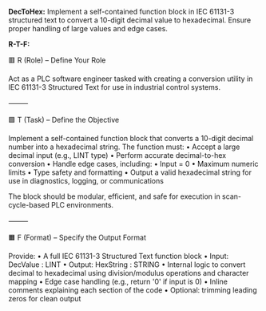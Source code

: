 **DecToHex:**
Implement a self-contained function block in IEC 61131-3 structured text to convert a 10-digit decimal value to hexadecimal. Ensure proper handling of large values and edge cases.

**R-T-F:**

🟥 R (Role) – Define Your Role

Act as a PLC software engineer tasked with creating a conversion utility in IEC 61131-3 Structured Text for use in industrial control systems.

⸻

🟩 T (Task) – Define the Objective

Implement a self-contained function block that converts a 10-digit decimal number into a hexadecimal string. The function must:
	•	Accept a large decimal input (e.g., LINT type)
	•	Perform accurate decimal-to-hex conversion
	•	Handle edge cases, including:
	•	Input = 0
	•	Maximum numeric limits
	•	Type safety and formatting
	•	Output a valid hexadecimal string for use in diagnostics, logging, or communications

The block should be modular, efficient, and safe for execution in scan-cycle-based PLC environments.

⸻

🟧 F (Format) – Specify the Output Format

Provide:
	•	A full IEC 61131-3 Structured Text function block
	•	Input: DecValue : LINT
	•	Output: HexString : STRING
	•	Internal logic to convert decimal to hexadecimal using division/modulus operations and character mapping
	•	Edge case handling (e.g., return '0' if input is 0)
	•	Inline comments explaining each section of the code
	•	Optional: trimming leading zeros for clean output
